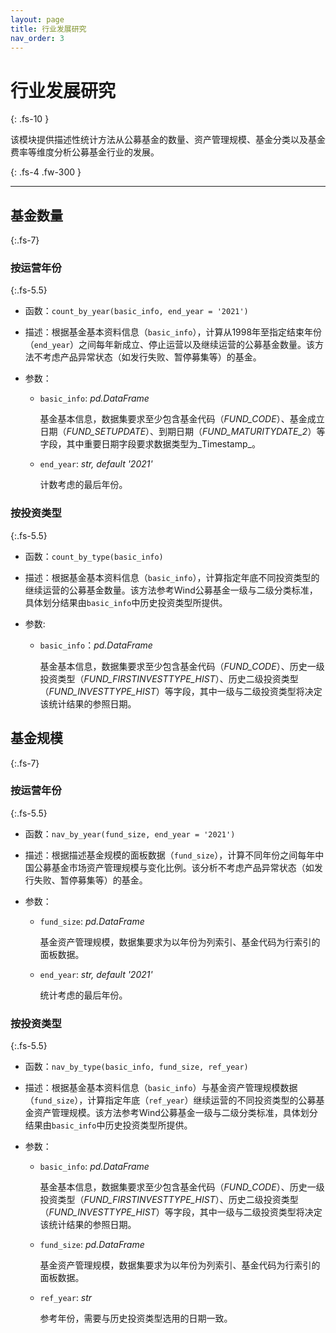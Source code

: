 ```yaml
---
layout: page
title: 行业发展研究
nav_order: 3
---
```



# 行业发展研究
{: .fs-10 }

该模块提供描述性统计方法从公募基金的数量、资产管理规模、基金分类以及基金费率等维度分析公募基金行业的发展。

{: .fs-4 .fw-300 }

---

## 基金数量
{:.fs-7}

### 按运营年份
{:.fs-5.5}

* 函数：`count_by_year(basic_info, end_year = '2021')`

* 描述：根据基金基本资料信息（`basic_info`），计算从1998年至指定结束年份（`end_year`）之间每年新成立、停止运营以及继续运营的公募基金数量。该方法不考虑产品异常状态（如发行失败、暂停募集等）的基金。

* 参数：

  * `basic_info`: _pd.DataFrame_

    基金基本信息，数据集要求至少包含基金代码（_FUND_CODE_）、基金成立日期（_FUND_SETUPDATE_）、到期日期（_FUND_MATURITYDATE_2_）等字段，其中重要日期字段要求数据类型为_Timestamp_。
    
  * `end_year`: _str, default '2021'_
  
    计数考虑的最后年份。
    
### 按投资类型
{:.fs-5.5}

* 函数：`count_by_type(basic_info)`

* 描述：根据基金基本资料信息（`basic_info`），计算指定年底不同投资类型的继续运营的公募基金数量。该方法参考Wind公募基金一级与二级分类标准，具体划分结果由`basic_info`中历史投资类型所提供。

* 参数:

	* `basic_info`：_pd.DataFrame_
	
	  基金基本信息，数据集要求至少包含基金代码（_FUND_CODE_）、历史一级投资类型（_FUND_FIRSTINVESTTYPE_HIST_）、历史二级投资类型（_FUND_INVESTTYPE_HIST_）等字段，其中一级与二级投资类型将决定该统计结果的参照日期。


## 基金规模
{:.fs-7}

### 按运营年份
{:.fs-5.5}

* 函数：`nav_by_year(fund_size, end_year = '2021')`

* 描述：根据描述基金规模的面板数据（`fund_size`），计算不同年份之间每年中国公募基金市场资产管理规模与变化比例。该分析不考虑产品异常状态（如发行失败、暂停募集等）的基金。

* 参数：

  * `fund_size`: _pd.DataFrame_

    基金资产管理规模，数据集要求为以年份为列索引、基金代码为行索引的面板数据。
    
  * `end_year`: _str, default '2021'_
  
    统计考虑的最后年份。

### 按投资类型
{:.fs-5.5}

* 函数：`nav_by_type(basic_info, fund_size, ref_year)`

* 描述：根据基金基本资料信息（`basic_info`）与基金资产管理规模数据（`fund_size`），计算指定年底（`ref_year`）继续运营的不同投资类型的公募基金资产管理规模。该方法参考Wind公募基金一级与二级分类标准，具体划分结果由`basic_info`中历史投资类型所提供。

* 参数：

  * `basic_info`: _pd.DataFrame_

    基金基本信息，数据集要求至少包含基金代码（_FUND_CODE_）、历史一级投资类型（_FUND_FIRSTINVESTTYPE_HIST_）、历史二级投资类型（_FUND_INVESTTYPE_HIST_）等字段，其中一级与二级投资类型将决定该统计结果的参照日期。

  * `fund_size`: _pd.DataFrame_

    基金资产管理规模，数据集要求为以年份为列索引、基金代码为行索引的面板数据。

  * `ref_year`: _str_

    参考年份，需要与历史投资类型选用的日期一致。


